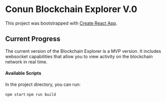 # Conun Blockchain Explorer V.0

This project was bootstrapped with [Create React App](https://github.com/facebook/create-react-app).

## Current Progress

The current version of the Blockchain Explorer is a MVP version.
It includes websocket capabilities that allow you to view activity on the blockchain network in real time.

#### Available Scripts

In the project directory, you can run:

`npm start`
`npm run build`
